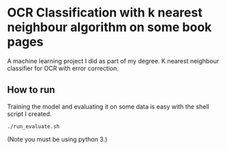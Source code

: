 # OCR Classification with k nearest neighbour algorithm on some book pages

A machine learning project I did as part of my degree. K nearest neighbour classifier for OCR
with error correction.

## How to run

Training the model and evaluating it on some data is easy with the shell script I created.
```shell script
./run_evaluate.sh
```
(Note you must be using python 3.)